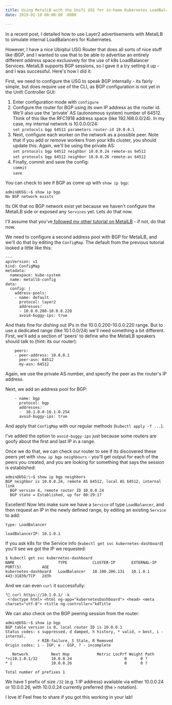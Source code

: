 ```yaml
---
title: Using MetalLB with the Unifi USG for in-home Kubernetes LoadBalancer Services
date: 2019-02-10 00:00:00 -0800

---
```

In a recent post, I detailed how to use Layer2 advertisements with MetalLB to simulate internal LoadBalancers for Kubernetes.

However, I have a nice Ubiqitui USG Router that does all sorts of nice stuff like iBGP, and I wanted to use that to be able to advertise an entirely different address space exclusively for the use of k8s LoadBalancer Services.   MetalLB supports BGP sessions, so I gave it a try setting it up - and I was successful.  Here's how I did it:

First, we need to configure the USG to speak BGP internally - its fairly simple, but does require use of the CLI, as BGP configuration is not yet in the Unifi Controller GUI:

1. Enter configuration mode with `configure`
2. Configure the router for BGP using its own IP address as the router id.  We'll also use the 'private' AS (autonomous system) number of 64512.  Think of this like the RFC1918 address space (like 192.168.0.0/24).  In my case, my internal network is 10.0.0.0/24:  
   `set protocols bgp 64512 parameters router-id 10.0.0.1`
3. Next, configure each worker on the network as a possible peer.   Note that if you add or remove workers from your k8s cluster, you should update this.   Again, we'll be using the private AS:  
   `set protocols bgp 64512 neighbor 10.0.0.24 remote-as 64512`  
   `set protocols bgp 64512 neighbor 10.0.0.26 remote-as 64512`
4. Finally, commit and save the config:  
   `commit`  
   `save`

You can check to see if BGP as come up with `show ip bgp`:

    admin@USG:~$ show ip bgp
    No BGP network exists

Its OK that no BGP network exist yet because we haven't configure the MetalLB side or exposed any `Services` yet.  Lets do that now.

I'll assume that you've[ followed my other tutorial on MetalLB](https://blog.cowger.us/2018/07/25/using-kubernetes-externaldns-with-a-home-bare-metal-k8s.html) - if not, do that now.

We need to configure a second address pool with BGP for MetalLB, and we'll do that by editing the `ConfigMap`.  The default from the previous tutorial looked a little like this:

    ---
    apiVersion: v1
    kind: ConfigMap
    metadata:
      namespace: kube-system
      name: metallb-config
    data:
      config: |
        address-pools:
        - name: default
          protocol: layer2
          addresses:
          - 10.0.0.200-10.0.0.220
          avoid-buggy-ips: true

And thats fine for dishing out IPs in the 10.0.0.200-10.0.0.220 range.  But to use a dedicated range (like 10.1.0.0/24) we'll need something a bit different.  First, we'll add a section of 'peers' to define who the MetalLB speakers should talk to (hint: its our router):

        peers:
        - peer-address: 10.0.0.1
          peer-asn: 64512
          my-asn: 64512

Again, we use the private AS number, and specify the peer as the router's IP address.

Next, we add an address pool for BGP:

        - name: bgp
          protocol: bgp
          addresses:
          -  10.1.0.0-10.1.0.254
          avoid-buggy-ips: true

And apply that `ConfigMap` with our regular methods (`kubectl apply -f ...`).

I've added the option to `avoid-buggy-ips` just because some routers are goofy about the first and last IP in a range.

Once we do that, we can check our router to see if its discovered these peers yet with `show ip bgp neighbours` - you'll get output for each of the peers you created, and you are looking for something that says the session is established:

    admin@USG:\~$ show ip bgp neighbors
    BGP neighbor is 10.0.0.24, remote AS 64512, local AS 64512, internal link
      BGP version 4, remote router ID 10.0.0.24
      BGP state = Established, up for 00:29:17

Excellent!  Now lets make sure we have a `Service` of type `LoadBalancer`, and then request an IP in the newly defined range, by editing an existing `Service` to add:

    type: LoadBalancer
    
    loadBalancerIP: 10.1.0.1

If you ask k8s for the Service info (`kubectl get svc kubernetes-dashboard`) you'll see we got the IP we requested:

    $ kubectl get svc kubernetes-dashboard
    NAME                   TYPE           CLUSTER-IP       EXTERNAL-IP   PORT(S)         AGE
    kubernetes-dashboard   LoadBalancer   10.100.206.131   10.1.0.1      443:31839/TCP   2d3h

And we can even `curl` it successfully:

    ╰ curl https://10.1.0.1/ -k
     <!doctype html> <html ng-app="kubernetesDashboard"> <head> <meta charset="utf-8"> <title ng-controller="kdTitle

We can also check on the BGP peering session from the router:

    admin@USG:~$ show ip bgp
    BGP table version is 0, local router ID is 10.0.0.1
    Status codes: s suppressed, d damped, h history, * valid, > best, i - internal,
                  r RIB-failure, S Stale, R Removed
    Origin codes: i - IGP, e - EGP, ? - incomplete
    
       Network          Next Hop            Metric LocPrf Weight Path
    *>i10.1.0.1/32      10.0.0.24                       0      0 ?
    * i                 10.0.0.26                       0      0 ?
    
    Total number of prefixes 1

We have 1 prefix of size `/32` (e.g. 1 IP address) available via either 10.0.0.24 or 10.0.0.26, with 10.0.0.24 currently preferred (the `>` notation).

I love it!   Feel free to share if you got this working in your lab!